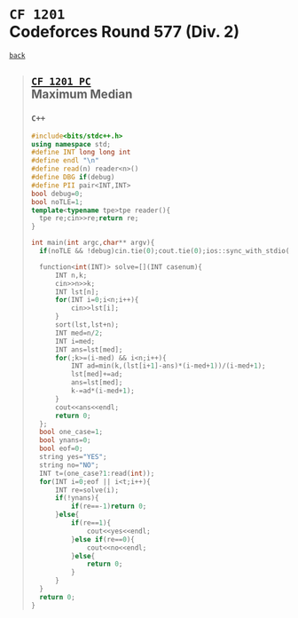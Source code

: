 <link id="style_css" rel="stylesheet" type="text/css" href="/OJ_ans/style.css">

# `CF 1201`<br>Codeforces Round 577 (Div. 2)

[`back`](../)

> ## [`CF 1201 PC`]<br>Maximum Median
> [`CF 1201 PC`]: https://codeforces.com/contest/1201/problem/C
> ### `C++`
> ```c++
> #include<bits/stdc++.h>
> using namespace std;
> #define INT long long int
> #define endl "\n"
> #define read(n) reader<n>()
> #define DBG if(debug)
> #define PII pair<INT,INT>
> bool debug=0;
> bool noTLE=1;
> template<typename tpe>tpe reader(){
> 	tpe re;cin>>re;return re;
> }
> 
> int main(int argc,char** argv){
> 	if(noTLE && !debug)cin.tie(0);cout.tie(0);ios::sync_with_stdio(0);
> 
> 	function<int(INT)> solve=[](INT casenum){
> 		INT n,k;
> 		cin>>n>>k;
> 		INT lst[n];
> 		for(INT i=0;i<n;i++){
> 			cin>>lst[i];
> 		}
> 		sort(lst,lst+n);
> 		INT med=n/2;
> 		INT i=med;
> 		INT ans=lst[med];
> 		for(;k>=(i-med) && i<n;i++){
> 			INT ad=min(k,(lst[i+1]-ans)*(i-med+1))/(i-med+1);
> 			lst[med]+=ad;
> 			ans=lst[med];
> 			k-=ad*(i-med+1);
> 		}
> 		cout<<ans<<endl;
> 		return 0;
> 	};
> 	bool one_case=1;
> 	bool ynans=0;
> 	bool eof=0;
> 	string yes="YES";
> 	string no="NO";
> 	INT t=(one_case?1:read(int));
> 	for(INT i=0;eof || i<t;i++){
> 		INT re=solve(i);
> 		if(!ynans){
> 			if(re==-1)return 0;
> 		}else{
> 			if(re==1){
> 				cout<<yes<<endl;
> 			}else if(re==0){
> 				cout<<no<<endl;
> 			}else{
> 				return 0;
> 			}
> 		}
> 	}
> 	return 0;
> }
> ```


